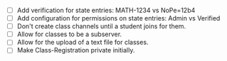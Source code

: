 - [ ] Add verification for state entries: MATH-1234 vs NoPe=12b4
- [ ] Add configuration for permissions on state entries: Admin vs Verified
- [ ] Don't create class channels until a student joins for them.
- [ ] Allow for classes to be a subserver.
- [ ] Allow for the upload of a text file for classes.
- [ ] Make Class-Registration private initially.
